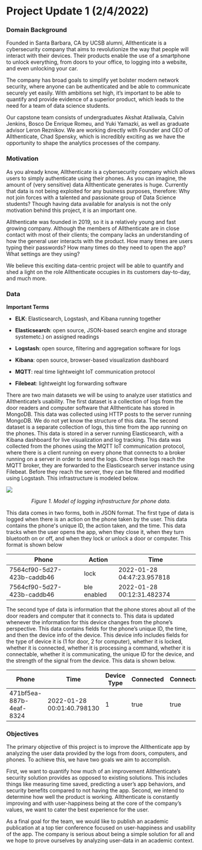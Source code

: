 # Project Update 1 (2/4/2022)

### **Domain Background**

Founded in Santa Barbara, CA by UCSB alumni, Allthenticate is a cybersecurity company that aims to revolutionize the way that people will interact with their devices. Their products enable the use of a smartphone to unlock everything, from doors to your office, to logging into a website, and even unlocking your car. 

The company has broad goals to simplify yet bolster modern network security, where anyone can be authenticated and be able to communicate securely yet easily. With ambitions set high, it’s important to be able to quantify and provide evidence of a superior product, which leads to the need for a team of data science students. 

Our capstone team consists of undergraduates Akshat Ataliwala, Calvin Jenkins, Bosco De Enrique Romeu, and Yuki Yamazki, as well as graduate advisor Leron Reznikov. We are working directly with Founder and CEO of Allthenticate, Chad Spensky, which is incredibly exciting as we have the opportunity to shape the analytics processes of the company. 


### **Motivation**

As you already know, Allthenticate is a cybersecurity company which allows users to simply authenticate using their phones. As you can imagine, the amount of (very sensitive) data Allthenticate generates is huge. Currently that data is not being exploited for any business purposes, therefore: Why not join forces with a talented and passionate group of Data Science students? Though having data available for analysis is not the only motivation behind this project, it is an important one.

Allthenticate was founded in 2019, so it is a relatively young and fast growing company. Although the members of Allthenticate are in close contact with most of their clients; the company lacks an understanding of how the general user interacts with the product. How many times are users typing their passwords? How many times do they need to open the app? What settings are they using? 

We believe this exciting data-centric project will be able to quantify and shed a light on the role Allthenticate occupies in its customers day-to-day, and much more.

 
### **Data**

**Important Terms**

* **ELK**: Elasticsearch, Logstash, and Kibana running together

* **Elasticsearch**: open source, JSON-based search engine and storage systemetc.) on assigned readings

* **Logstash**: open source, filtering and aggregation software for logs

* **Kibana**: open source, browser-based visualization dashboard

* **MQTT**: real time lightweight IoT communication protocol

* **Filebeat**: lightweight log forwarding software

There are two main datasets we will be using to analyze user statistics and Allthenticate’s usability. 
The first dataset is a collection of logs from the door readers and computer software that Allthenticate has stored in MongoDB. This data was collected using HTTP posts to the server running MongoDB. We do not yet know the structure of this data.
The second dataset is a separate collection of logs, this time from the app running on the phones. This data is stored in a server running Elasticsearch, with a Kibana dashboard for live visualization and log tracking. This data was collected from the phones using the MQTT IoT communication protocol, where there is a client running on every phone that connects to a broker running on a server in order to send the logs. Once these logs reach the MQTT broker, they are forwarded to the Elasticsearch server instance using Filebeat. Before they reach the server, they can be filtered and modified using Logstash. This infrastructure is modeled below. 

![](images/log_infrastructure.png)
<p align="center">
<em>Figure 1. Model of logging infrastructure for phone data.</em>
</p> 

This data comes in two forms, both in JSON format. The first type of data is logged when there is an action on the phone taken by the user. This data contains the phone's unique ID, the action taken, and the time. This data tracks when the user opens the app, when they close it, when they turn bluetooth on or off, and when they lock or unlock a door or computer. This format is shown below


Phone | Action | Time
---|---|---
7564cf90-5d27-423b-caddb46 | lock | 2022-01-28 04:47:23.957818
7564cf90-5d27-423b-caddb46 | ble enabled | 2022-01-28 00:12:31.482374
 
The second type of data is information that the phone stores about all of the door readers and computer that it connects to. This data is updated whenever the information for this device changes from the phone’s perspective. This data contains fields for the phone’s unique ID, the time, and then the device info of the device. This device info includes fields for the type of device it is (1 for door, 2 for computer), whether it is locked, whether it is connected, whether it is processing a command, whether it is connectable, whether it is communicating, the unique ID for the device, and the strength of the signal from the device. This data is shown below.

Phone | Time | Device Type | Connected | Connectable | Locked | Connecting | UUID | RSSI
---|---|---|---|---|---|---|---|---
471bf5ea-887b-4eaf-8324 | 2022-01-28 00:01:40.798130 | 1 | true | true | false | false | 10f9ef4-14fc-42a7 | -51

### **Objectives**

The primary objective of this project is to improve the Allthenticate app by analyzing the user data provided by the logs from doors, computers, and phones. To achieve this, we have two goals we aim to accomplish.

First, we want to quantify how much of an improvement Allthenticate’s security solution provides as opposed to existing solutions. This includes things like measuring time saved, predicting a user’s app behaviors, and security benefits compared to not having the app. Second, we intend to determine how well the product is working. Allthenticate is constantly improving and with  user-happiness being at the core of the company’s values, we want to cater the best experience for the user. 

As a final goal for the team, we would like to publish an academic publication at a top tier conference focused on user-happiness and usability of the app. The company is serious about being a simple solution for all and we hope to prove ourselves by analyzing user-data in an academic context. 

